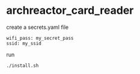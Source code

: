 # archreactor_card_reader

create a secrets.yaml file
```
wifi_pass: my_secret_pass
ssid: my_ssid
```

run
```
./install.sh
```